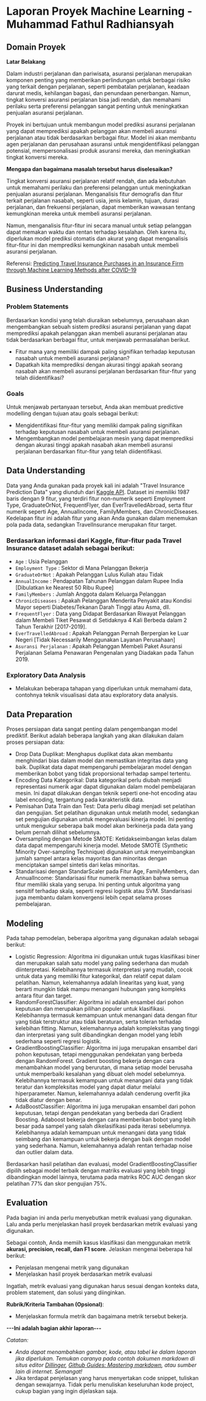 # Laporan Proyek Machine Learning - Muhammad Fathul Radhiansyah

## Domain Proyek

**Latar Belakang**

Dalam industri perjalanan dan pariwisata, asuransi perjalanan merupakan komponen penting yang memberikan perlindungan untuk berbagai risiko yang terkait dengan perjalanan, seperti pembatalan perjalanan, keadaan darurat medis, kehilangan bagasi, dan penundaan penerbangan. Namun, tingkat konversi asuransi perjalanan bisa jadi rendah, dan memahami perilaku serta preferensi pelanggan sangat penting untuk meningkatkan penjualan asuransi perjalanan.

Proyek ini bertujuan untuk membangun model prediksi asuransi perjalanan yang dapat memprediksi apakah pelanggan akan membeli asuransi perjalanan atau tidak berdasarkan berbagai fitur. Model ini akan membantu agen perjalanan dan perusahaan asuransi untuk mengidentifikasi pelanggan potensial, mempersonalisasi produk asuransi mereka, dan meningkatkan tingkat konversi mereka.

**Mengapa dan bagaimana masalah tersebut harus diselesaikan?**

Tingkat konversi asuransi perjalanan relatif rendah, dan ada kebutuhan untuk memahami perilaku dan preferensi pelanggan untuk meningkatkan penjualan asuransi perjalanan. Menganalisis fitur demografis dan fitur terkait perjalanan nasabah, seperti usia, jenis kelamin, tujuan, durasi perjalanan, dan frekuensi perjalanan, dapat memberikan wawasan tentang kemungkinan mereka untuk membeli asuransi perjalanan.

Namun, menganalisis fitur-fitur ini secara manual untuk setiap pelanggan dapat memakan waktu dan rentan terhadap kesalahan. Oleh karena itu, diperlukan model prediksi otomatis dan akurat yang dapat menganalisis fitur-fitur ini dan memprediksi kemungkinan nasabah untuk membeli asuransi perjalanan.

Referensi: [Predicting Travel Insurance Purchases in an Insurance Firm through Machine Learning Methods after COVID-19](https://www.researchgate.net/publication/373895975_Predicting_Travel_Insurance_Purchases_in_an_Insurance_Firm_through_Machine_Learning_Methods_after_COVID-19)

## Business Understanding

### Problem Statements
Berdasarkan kondisi yang telah diuraikan sebelumnya, perusahaan akan mengembangkan sebuah sistem prediksi asuransi perjalanan yang dapat memprediksi apakah pelanggan akan membeli asuransi perjalanan atau tidak berdasarkan berbagai fitur, untuk menjawab permasalahan berikut.

- Fitur mana yang memiliki dampak paling signifikan terhadap keputusan nasabah untuk membeli asuransi perjalanan?
- Dapatkah kita memprediksi dengan akurasi tinggi apakah seorang nasabah akan membeli asuransi perjalanan berdasarkan fitur-fitur yang telah diidentifikasi?

### Goals
Untuk menjawab pertanyaan tersebut, Anda akan membuat predictive modelling dengan tujuan atau goals sebagai berikut:

- Mengidentifikasi fitur-fitur yang memiliki dampak paling signifikan terhadap keputusan nasabah untuk membeli asuransi perjalanan.
- Mengembangkan model pembelajaran mesin yang dapat memprediksi dengan akurasi tinggi apakah nasabah akan membeli asuransi perjalanan berdasarkan fitur-fitur yang telah diidentifikasi.

## Data Understanding
Data yang Anda gunakan pada proyek kali ini adalah "Travel Insurance Prediction Data" yang diunduh dari <a href="https://www.kaggle.com/datasets/tejashvi14/travel-insurance-prediction-data">Kaggle API</a>. Dataset ini memiliki 1987 baris dengan 9 fitur, yang terdiri fitur non-numerik seperti Employment Type, GraduateOrNot, FrequentFlyer, dan EverTravelledAbroad, serta fitur numerik seperti Age, AnnualIncome, FamilyMembers, dan ChronicDiseases. Kedelapan fitur ini adalah fitur yang akan Anda gunakan dalam menemukan pola pada data, sedangkan TravelInsurance merupakan fitur target.

### Berdasarkan informasi dari Kaggle, fitur-fitur pada Travel Insurance dataset adalah sebagai berikut:

- `Age` : Usia Pelanggan
- `Employment Type` : Sektor di Mana Pelanggan Bekerja
- `GraduateOrNot` : Apakah Pelanggan Lulus Kuliah atau Tidak
- `AnnualIncome` : Pendapatan Tahunan Pelanggan dalam Rupee India [Dibulatkan ke Nearest 50 Ribu Rupee]
- `FamilyMembers` : Jumlah Anggota dalam Keluarga Pelanggan
- `ChronicDiseases` : Apakah Pelanggan Menderita Penyakit atau Kondisi Mayor seperti Diabetes/Tekanan Darah Tinggi atau Asma, dll.
- `FrequentFlyer` : Data yang Didapat Berdasarkan Riwayat Pelanggan dalam Membeli Tiket Pesawat di Setidaknya 4 Kali Berbeda dalam 2 Tahun Terakhir [2017-2019].
- `EverTravelledAbroad` : Apakah Pelanggan Pernah Berpergian ke Luar Negeri [Tidak Necessarily Menggunakan Layanan Perusahaan]
- `Asuransi Perjalanan` : Apakah Pelanggan Membeli Paket Asuransi Perjalanan Selama Penawaran Pengenalan yang Diadakan pada Tahun 2019.

### Exploratory Data Analysis
- Melakukan beberapa tahapan yang diperlukan untuk memahami data, contohnya teknik visualisasi data atau exploratory data analysis.

## Data Preparation
Proses persiapan data sangat penting dalam pengembangan model prediktif. Berikut adalah beberapa langkah yang akan dilakukan dalam proses persiapan data:

- Drop Data Duplikat: Menghapus duplikat data akan membantu menghindari bias dalam model dan memastikan integritas data yang baik. Duplikat data dapat mempengaruhi pembelajaran model dengan memberikan bobot yang tidak proporsional terhadap sampel tertentu.
- Encoding Data Kategorikal: Data kategorikal perlu diubah menjadi representasi numerik agar dapat digunakan dalam model pembelajaran mesin. Ini dapat dilakukan dengan teknik seperti one-hot encoding atau label encoding, tergantung pada karakteristik data.
- Pemisahan Data Train dan Test: Data perlu dibagi menjadi set pelatihan dan pengujian. Set pelatihan digunakan untuk melatih model, sedangkan set pengujian digunakan untuk mengevaluasi kinerja model. Ini penting untuk mengukur seberapa baik model akan berkinerja pada data yang belum pernah dilihat sebelumnya.
- Oversampling dengan Metode SMOTE: Ketidakseimbangan kelas dalam data dapat mempengaruhi kinerja model. Metode SMOTE (Synthetic Minority Over-sampling Technique) digunakan untuk menyeimbangkan jumlah sampel antara kelas mayoritas dan minoritas dengan menciptakan sampel sintetis dari kelas minoritas.
- Standarisasi dengan StandarScaler pada Fitur Age, FamilyMembers, dan AnnualIncome: Standarisasi fitur numerik memastikan bahwa semua fitur memiliki skala yang serupa. Ini penting untuk algoritma yang sensitif terhadap skala, seperti regresi logistik atau SVM. Standarisasi juga membantu dalam konvergensi lebih cepat selama proses pembelajaran.

## Modeling
Pada tahap pemodelan, beberapa algoritma yang digunakan adalah sebagai berikut:

- Logistic Regression: Algoritma ini digunakan untuk tugas klasifikasi biner dan merupakan salah satu model yang paling sederhana dan mudah diinterpretasi. Kelebihannya termasuk interpretasi yang mudah, cocok untuk data yang memiliki fitur kategorikal, dan relatif cepat dalam pelatihan. Namun, kelemahannya adalah linearitas yang kuat, yang berarti mungkin tidak mampu menangani hubungan yang kompleks antara fitur dan target.
- RandomForestClassifier: Algoritma ini adalah ensambel dari pohon keputusan dan merupakan pilihan populer untuk klasifikasi. Kelebihannya termasuk kemampuan untuk menangani data dengan fitur yang tidak terstruktur atau tidak beraturan, serta toleran terhadap kelebihan fitting. Namun, kelemahannya adalah kompleksitas yang tinggi dan interpretasi yang sulit dibandingkan dengan model yang lebih sederhana seperti regresi logistik.
- GradientBoostingClassifier: Algoritma ini juga merupakan ensambel dari pohon keputusan, tetapi menggunakan pendekatan yang berbeda dengan RandomForest. Gradient boosting bekerja dengan cara menambahkan model yang berurutan, di mana setiap model berusaha untuk memperbaiki kesalahan yang dibuat oleh model sebelumnya. Kelebihannya termasuk kemampuan untuk menangani data yang tidak teratur dan kompleksitas model yang dapat diatur melalui hiperparameter. Namun, kelemahannya adalah cenderung overfit jika tidak diatur dengan benar.
- AdaBoostClassifier: Algoritma ini juga merupakan ensambel dari pohon keputusan, tetapi dengan pendekatan yang berbeda dari Gradient Boosting. Adaboost bekerja dengan cara memberikan bobot yang lebih besar pada sampel yang salah dikelasifikasi pada iterasi sebelumnya. Kelebihannya adalah kemampuan untuk menangani data yang tidak seimbang dan kemampuan untuk bekerja dengan baik dengan model yang sederhana. Namun, kelemahannya adalah rentan terhadap noise dan outlier dalam data.

Berdasarkan hasil pelatihan dan evaluasi, model GradientBoostingClassifier dipilih sebagai model terbaik dengan matriks evaluasi yang lebih tinggi dibandingkan model lainnya, terutama pada matriks ROC AUC dengan skor pelatihan 77% dan skor pengujian 75%.

## Evaluation
Pada bagian ini anda perlu menyebutkan metrik evaluasi yang digunakan. Lalu anda perlu menjelaskan hasil proyek berdasarkan metrik evaluasi yang digunakan.

Sebagai contoh, Anda memiih kasus klasifikasi dan menggunakan metrik **akurasi, precision, recall, dan F1 score**. Jelaskan mengenai beberapa hal berikut:
- Penjelasan mengenai metrik yang digunakan
- Menjelaskan hasil proyek berdasarkan metrik evaluasi

Ingatlah, metrik evaluasi yang digunakan harus sesuai dengan konteks data, problem statement, dan solusi yang diinginkan.

**Rubrik/Kriteria Tambahan (Opsional)**: 
- Menjelaskan formula metrik dan bagaimana metrik tersebut bekerja.

**---Ini adalah bagian akhir laporan---**

_Catatan:_
- _Anda dapat menambahkan gambar, kode, atau tabel ke dalam laporan jika diperlukan. Temukan caranya pada contoh dokumen markdown di situs editor [Dillinger](https://dillinger.io/), [Github Guides: Mastering markdown](https://guides.github.com/features/mastering-markdown/), atau sumber lain di internet. Semangat!_
- Jika terdapat penjelasan yang harus menyertakan code snippet, tuliskan dengan sewajarnya. Tidak perlu menuliskan keseluruhan kode project, cukup bagian yang ingin dijelaskan saja.
